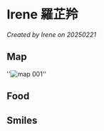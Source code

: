 
# Irene 羅芷羚

*Created by Irene on 20250221*



## Map
''![map 001](https://github.com/user-attachments/assets/4a2b7920-c121-4137-a235-0183c36e7408)''

## Food



## Smiles




